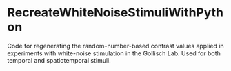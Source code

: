 # RecreateWhiteNoiseStimuliWithPython
Code for regenerating the random-number-based contrast values applied in experiments with white-noise stimulation in the Gollisch Lab. Used for both temporal and spatiotemporal stimuli.
